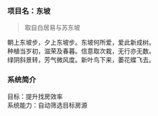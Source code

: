 ### 项目名：东坡
> 取自白居易与苏东坡

朝上东坡步，夕上东坡步。东坡何所爱，爱此新成树。  
种植当岁初，滋荣及春暮。信意取次栽，无行亦无数。  
绿阴斜景转，芳气微风度。新叶鸟下来，萎花蝶飞去。  

### 系统简介
目标：提升找房效率  
系统能力：自动筛选目标房源